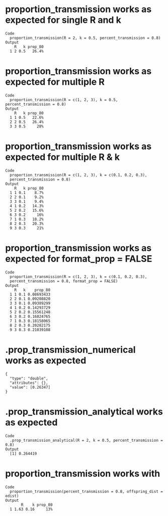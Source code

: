 # proportion_transmission works as expected for single R and k

    Code
      proportion_transmission(R = 2, k = 0.5, percent_transmission = 0.8)
    Output
        R   k prop_80
      1 2 0.5   26.4%

# proportion_transmission works as expected for multiple R

    Code
      proportion_transmission(R = c(1, 2, 3), k = 0.5, percent_transmission = 0.8)
    Output
        R   k prop_80
      1 1 0.5   22.6%
      2 2 0.5   26.4%
      3 3 0.5     28%

# proportion_transmission works as expected for multiple R & k

    Code
      proportion_transmission(R = c(1, 2, 3), k = c(0.1, 0.2, 0.3),
      percent_transmission = 0.8)
    Output
        R   k prop_80
      1 1 0.1    8.7%
      2 2 0.1    9.2%
      3 3 0.1    9.4%
      4 1 0.2   14.3%
      5 2 0.2   15.6%
      6 3 0.2     16%
      7 1 0.3   18.2%
      8 2 0.3   20.3%
      9 3 0.3     21%

# proportion_transmission works as expected for format_prop = FALSE

    Code
      proportion_transmission(R = c(1, 2, 3), k = c(0.1, 0.2, 0.3),
      percent_transmission = 0.8, format_prop = FALSE)
    Output
        R   k    prop_80
      1 1 0.1 0.08693433
      2 2 0.1 0.09208820
      3 3 0.1 0.09389299
      4 1 0.2 0.14293729
      5 2 0.2 0.15561248
      6 3 0.2 0.16024765
      7 1 0.3 0.18158065
      8 2 0.3 0.20282175
      9 3 0.3 0.21039108

# .prop_transmission_numerical works as expected

    {
      "type": "double",
      "attributes": {},
      "value": [0.26347]
    }

# .prop_transmission_analytical works as expected

    Code
      .prop_transmission_analytical(R = 2, k = 0.5, percent_transmission = 0.8)
    Output
      [1] 0.264419

# proportion_transmission works with <epidist>

    Code
      proportion_transmission(percent_transmission = 0.8, offspring_dist = edist)
    Output
           R    k prop_80
      1 1.63 0.16     13%

